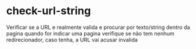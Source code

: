 # check-url-string
Verificar se a URL e realmente valida e procurar por texto/string dentro da pagina
quando for indicar uma pagina verifique se não tem nenhum redirecionador, caso tenha, a URL vai acusar invalida

